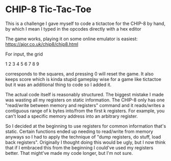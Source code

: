 # CHIP-8 Tic-Tac-Toe
This is a challenge I gave myself to code a tictactoe for the CHIP-8 by hand, by which I mean I typed in the opcodes directly with a hex editor

The game works, playing it on some online emulator is easiest: https://ajor.co.uk/chip8/chip8.html

For input, the grid

1 2 3
4 5 6
7 8 9

corresponds to the squares, and pressing 0 will reset the game. It also keeps score which is kinda stupid gameplay wise for a game like tictactoe but it was an additional thing to code so I added it.

The actual code itself is reasonably structured. The biggest mistake I made was wasting all my registers on static information. The CHIP-8 only has one "read/write between memory and registers" command and it reads/writes a contiguous range of k bytes into/from the first k registers. For example, you can't load a specific memory address into an arbitrary register.

So I decided at the beginning to use registers for common information that's static. Certain functions ended up needing to read/write from memory anyways so I had to apply the technique of "dump registers, do stuff, load back registers". Originally I thought doing this would be ugly, but I now think that if I embraced this from the beginning I could've used my registers better. That might've made my code longer, but I'm not sure.
